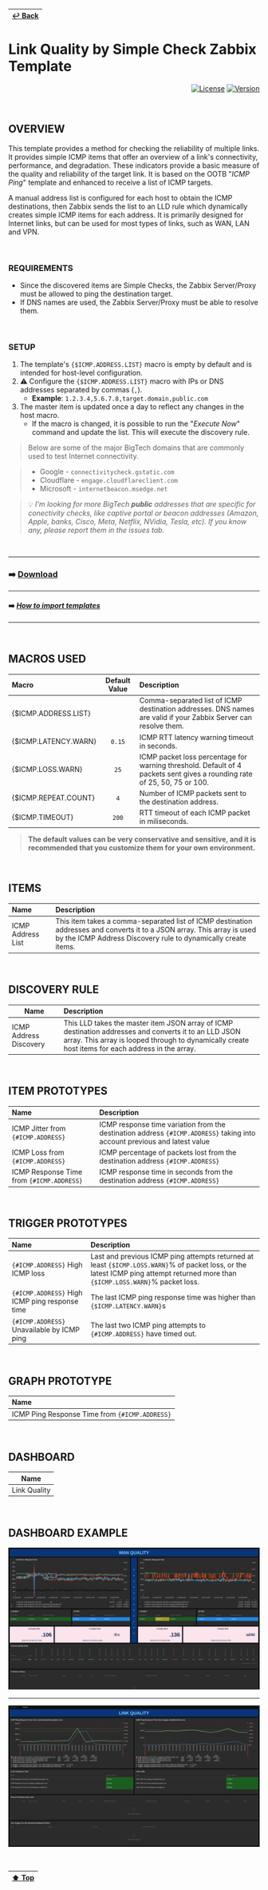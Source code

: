| [↩️ Back](../) |
| --- |

# Link Quality by Simple Check Zabbix Template

<div align="right">

[![License](https://img.shields.io/badge/License-GPL3-blue?logo=opensourceinitiative&logoColor=fff)](./../../LICENSE)
[![Version](https://img.shields.io/badge/Version-726-blue?logo=zotero&color=0aa8d2)](./link_quality_template_v726.yaml)

</div>

<BR>

## OVERVIEW

This template provides a method for checking the reliability of multiple links. It provides simple ICMP items that offer an overview of a link's connectivity, performance, and degradation. These indicators provide a basic measure of the quality and reliability of the target link. It is based on the OOTB "_ICMP Ping_" template and enhanced to receive a list of ICMP targets.

A manual address list is configured for each host to obtain the ICMP destinations, then Zabbix sends the list to an LLD rule which dynamically creates simple ICMP items for each address. It is primarily designed for Internet links, but can be used for most types of links, such as WAN, LAN and VPN.

<BR>

### REQUIREMENTS

- Since the discovered items are Simple Checks, the Zabbix Server/Proxy must be allowed to ping the destination target.
- If DNS names are used, the Zabbix Server/Proxy must be able to resolve them.

<BR>

### SETUP

1. The template's `{$ICMP.ADDRESS.LIST}` macro is empty by default and is intended for host-level configuration.
2. ⚠️ Configure the `{$ICMP.ADDRESS.LIST}` macro with IPs or DNS addresses separated by commas (`,`).
    - **Example**: `1.2.3.4,5.6.7.8,target.domain,public.com`
3. The master item is updated once a day to reflect any changes in the host macro.
    - If the macro is changed, it is possible to run the "_Execute Now_" command and update the list. This will execute the discovery rule.

> Below are some of the major BigTech domains that are commonly used to test Internet connectivity.

> - Google - `connectivitycheck.gstatic.com`
> - Cloudflare - `engage.cloudflareclient.com`
> - Microsoft - `internetbeacon.msedge.net`

> 💡 _I'm looking for more BigTech **public** addresses that are specific for conectivity checks, like captive portal or beacon addresses (Amazon, Apple, banks, Cisco, Meta, Netflix, NVidia, Tesla, etc). If you know any, please report them in the issues tab._

<BR>

---

### ➡️ [Download](./link_quality_template_v722.yaml)

---

#### ➡️ [*How to import templates*](https://www.zabbix.com/documentation/current/en/manual/xml_export_import/templates#importing)

---

<BR>

## MACROS USED

| Macro                | Default Value | Description |
| :------------------- | :-----------: | :---------- |
| {$ICMP.ADDRESS.LIST} |               | Comma-separated list of ICMP destination addresses. DNS names are valid if your Zabbix Server can resolve them. |
| {$ICMP.LATENCY.WARN} | `0.15`        | ICMP RTT latency warning timeout in seconds. |
| {$ICMP.LOSS.WARN}    | `25`          | ICMP packet loss percentage for warning threshold. Default of 4 packets sent gives a rounding rate of 25, 50, 75 or 100. |
| {$ICMP.REPEAT.COUNT} | `4`           | Number of ICMP packets sent to the destination address. |
| {$ICMP.TIMEOUT}      | `200`         | RTT timeout of each ICMP packet in miliseconds. |

> **The default values can be very conservative and sensitive, and it is recommended that you customize them for your own environment.**

<BR>

## ITEMS

| Name               | Description |
| :----------------- | :---------- |
| ICMP Address List  | This item takes a comma-separated list of ICMP destination addresses and converts it to a JSON array. This array is used by the ICMP Address Discovery rule to dynamically create items. |

<BR>

## DISCOVERY RULE

| Name                   | Description |
| ---------------------- | :---------- |
| ICMP Address Discovery | This LLD takes the master item JSON array of ICMP destination addresses and converts it to an LLD JSON array. This array is looped through to dynamically create host items for each address in the array. |

<BR>

## ITEM PROTOTYPES

| Name                                      | Description |
| :---------------------------------------- | :---------- |
| ICMP Jitter from `{#ICMP.ADDRESS}`        | ICMP response time variation from the destination address `{#ICMP.ADDRESS}` taking into account previous and latest value |
| ICMP Loss from `{#ICMP.ADDRESS}`          | ICMP percentage of packets lost from the destination address `{#ICMP.ADDRESS}` |
| ICMP Response Time from `{#ICMP.ADDRESS}` | ICMP response time in seconds from the destination address `{#ICMP.ADDRESS}` |

<BR>

## TRIGGER PROTOTYPES

| Name                                           | Description |
| :--------------------------------------------- | :---------- |
| `{#ICMP.ADDRESS}` High ICMP loss               | Last and previous ICMP ping attempts returned at least `{$ICMP.LOSS.WARN}`% of packet loss, or the latest ICMP ping attempt returned more than `{$ICMP.LOSS.WARN}`% packet loss. |
| `{#ICMP.ADDRESS}` High ICMP ping response time | The last ICMP ping response time was higher than `{$ICMP.LATENCY.WARN}`s |
| `{#ICMP.ADDRESS}` Unavailable by ICMP ping     | The last two ICMP ping attempts to `{#ICMP.ADDRESS}` have timed out. |

<BR>

## GRAPH PROTOTYPE

| Name                                           |
| :--------------------------------------------- |
| ICMP Ping Response Time from `{#ICMP.ADDRESS}` |

<BR>

## DASHBOARD

| Name         |
| ------------ |
| Link Quality | 

<BR>

## DASHBOARD EXAMPLE

![Zabbix Link Quality Dashboard 1](./image/dashboard_sample.png)

---

![Zabbix Link Quality Dashboard 2](./image/dashboard_sample2.png)

<BR>

| [⬆️ Top](#link-quality-by-simple-check-zabbix-template) |
| --- |
